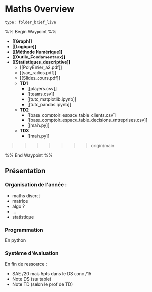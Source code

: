 # Maths Overview
 
```ccard
type: folder_brief_live
```
%% Begin Waypoint %%
- **[[Graph]]**
- **[[Logique]]**
- **[[Méthode Numérique]]**
- **[[Outils_Fondamentaux]]**
- **[[Statistiques_descriptive]]**
	- [[PolyEntier_a2.pdf]]
	- [[sae_radios.pdf]]
	- [[Slides_cours.pdf]]
	- **TD1**
		- [[players.csv]]
		- [[teams.csv]]
		- [[tuto_matplotlib.ipynb]]
		- [[tuto_pandas.ipynb]]
	- **TD2**
		- [[base_comptoir_espace_table_clients.csv]]
		- [[base_comptoir_espace_table_decisions_entreprises.csv]]
		- [[main.py]]
	- **TD3**
		- [[main.py]]
>>>>>>> origin/main

%% End Waypoint %%

## Présentation
### Organisation de l'année :
- maths discret
- matrice
- algo ?
- ...
- statistique
### Programmation
En python
### Système d'évaluation
En fin de ressource :
- SAE /20 mais 5pts dans le DS donc /15
- Note DS (sur table)
- Note TD (selon le prof de TD)

